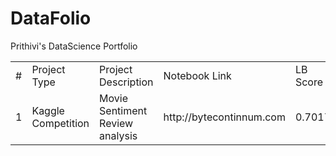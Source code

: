 # DataFolio
Prithivi's DataScience Portfolio

<table>
<tr><td>#</td><td>Project Type</td><td>Project Description</td><td>Notebook Link</td><td>LB Score</td><td>Rank</td></tr>
<tr><td>1</td><td>Kaggle Competition</td><td>Movie Sentiment Review analysis</td><td>http://bytecontinnum.com</td><td>0.70172</td><td>3rd</td></tr>
</table>
